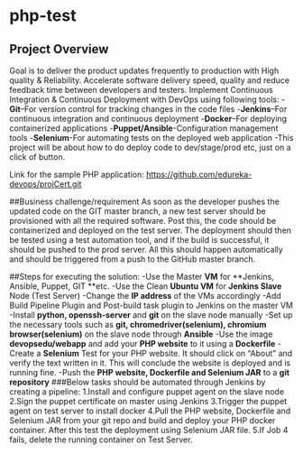 # php-test
## Project Overview
Goal is to deliver the product updates frequently to production with High quality & Reliability. 
Accelerate software delivery speed, quality and reduce feedback time between developers and testers.
Implement Continuous Integration & Continuous Deployment with DevOps using following tools: 
-**Git**–For version control for tracking changes in the code files
-**Jenkins**–For continuous integration and continuous deployment
-**Docker**–For deploying containerized applications
-**Puppet/Ansible**-Configuration management tools
-**Selenium**-For automating tests on the deployed web application
-This project will be about how to do deploy code to dev/stage/prod etc, just on a click of button.

Link for the sample PHP application: https://github.com/edureka-devops/projCert.git

##Business challenge/requirement
As soon as the developer pushes the updated code on the GIT master branch, a new test server should be provisioned with all the 
required software. Post this, the code should be containerized and deployed on the test server.
The deployment should then be tested using a test automation tool, and if the build is successful,
it should be pushed to the prod server.
All this should happen automatically and should be triggered from a push to the GitHub master branch.  

##Steps for executing the solution:
-Use the Master **VM** for **Jenkins, Ansible, Puppet, GIT **etc.
-Use the Clean **Ubuntu VM** for **Jenkins Slave** Node (Test Server)
-Change the **IP address** of the VMs accordingly
-Add Build Pipeline Plugin and Post-build task plugin to Jenkins on the master VM
-Install **python, openssh-server** and **git** on the slave node manually
-Set up the necessary tools such as **git, chromedriver(selenium), chromium browser(selenium)** on the slave node through **Ansible**
-Use the image **devopsedu/webapp** and add your **PHP website** to it using a **Dockerfile**
-Create a **Selenium** Test for your PHP website. It should click on “About” and verify the text written in it. This will conclude the website is deployed and is running fine.
-Push the **PHP website, Dockerfile and Selenium JAR** to a **git repository** 
###Below tasks should be automated through Jenkins by creating a pipeline:
1.Install and configure puppet agent on the slave node 
2.Sign the puppet certificate on master using Jenkins
3.Trigger the puppet agent on test server to install docker 
4.Pull the PHP website, Dockerfile and Selenium JAR from your git repo and build and deploy your PHP docker container. After this test the deployment using Selenium JAR file. 
5.If Job 4 fails, delete the running container on Test Server.

